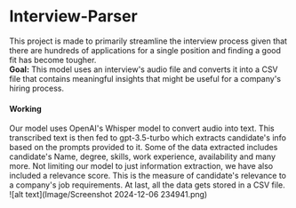 # Interview-Parser
This project is made to primarily streamline the interview process given that there are hundreds of applications for a single position and finding a good fit has become tougher. <br>
<B> Goal:</B> This model uses an interview's audio file and converts it into a CSV file that contains meaningful insights that might be useful for a company's hiring process. <br>
<h4>Working</h4>
Our model uses OpenAI's Whisper model to convert audio into text. This transcribed text is then fed to gpt-3.5-turbo which extracts candidate's info based on the prompts provided to it. Some of the data extracted includes candidate's Name, degree, skills, work experience, availability and many more. Not limiting our model to just information extraction, we have also included a relevance score. This is the measure of candidate's relevance to a company's job requirements. At last, all the data gets stored in a CSV file. <br>
![alt text](Image/Screenshot 2024-12-06 234941.png)
